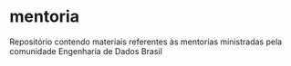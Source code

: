 # mentoria
Repositório contendo materiais referentes às mentorias ministradas pela comunidade Engenharia de Dados Brasil
